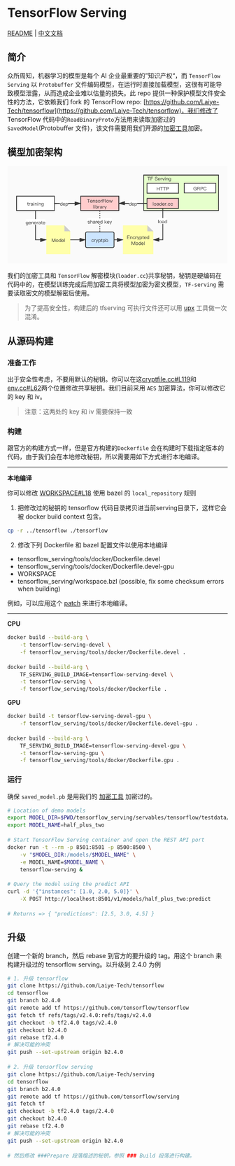 # TensorFlow Serving

[README](README.md) | [中文文档](README_zh.md)

## 简介

众所周知，机器学习的模型是每个 AI 企业最重要的”知识产权“，而 `TensorFlow Serving` 以 `Protobuffer` 文件编码模型，在运行时直接加载模型，这很有可能导致模型泄露，从而造成企业难以估量的损失。此 repo 提供一种保护模型文件安全性的方法，它依赖我们 fork 的 TensorFlow repo: [https://github.com/Laiye-Tech/tensorflow](https://github.com/Laiye-Tech/tensorflow)，我们修改了 TensorFlow 代码中的`ReadBinaryProto`方法用来读取加密过的`SavedModel`(Protobuffer 文件)，该文件需要用我们开源的[加密工具](https://github.com/Laiye-Tech/cryptpb)加密。

## 模型加密架构

![](./images/TensorFlow模型.jpg)

我们的加密工具和 `TensorFlow` 解密模块(`loader.cc`)共享秘钥，秘钥是硬编码在代码中的，在模型训练完成后用加密工具将模型加密为密文模型，`TF-serving` 需要读取密文的模型解密后使用。

> 为了提高安全性，构建后的 tfserving 可执行文件还可以用 [upx](https://upx.github.io/) 工具做一次混淆。

## 从源码构建

### 准备工作

出于安全性考虑，不要用默认的秘钥。你可以在这[cryptfile.cc#L119](https://github.com/Laiye-Tech/cryptpb/blob/main/cryptfile/cryptfile.cc#L119)和[env.cc#L62](https://github.com/Laiye-Tech/tensorflow/blob/master/tensorflow/core/platform/env.cc#L62)两个位置修改共享秘钥。我们目前采用 `AES` 加密算法，你可以修改它的 key 和 iv。

> 注意：这两处的 key 和 iv 需要保持一致

### 构建

跟官方的构建方式一样，但是官方构建的`Dockerfile` 会在构建时下载指定版本的代码，由于我们会在本地修改秘钥，所以需要用如下方式进行本地编译。

---

**本地编译**

你可以修改 [WORKSPACE#L18](https://github.com/Laiye-Tech/serving/blob/master/WORKSPACE#L18) 使用 bazel 的 `local_repository` 规则

1. 把修改过的秘钥的 tensorflow 代码目录拷贝进当前serving目录下，这样它会被 docker build context 包含。

```bash
cp -r ../tensorflow ./tensorflow
```

2. 修改下列 Dockerfile 和 bazel 配置文件以使用本地编译

- tensorflow_serving/tools/docker/Dockerfile.devel
- tensorflow_serving/tools/docker/Dockerfile.devel-gpu
- WORKSPACE
- tensorflow_serving/workspace.bzl (possible, fix some checksum errors when building)

例如，可以应用这个 [patch](./local_build.patch) 来进行本地编译。

---

**CPU**

```sh
docker build --build-arg \
    -t tensorflow-serving-devel \
    -f tensorflow_serving/tools/docker/Dockerfile.devel .

docker build --build-arg \
    TF_SERVING_BUILD_IMAGE=tensorflow-serving-devel \
    -t tensorflow-serving \
    -f tensorflow_serving/tools/docker/Dockerfile .
```

**GPU**

```sh
docker build -t tensorflow-serving-devel-gpu \
    -f tensorflow_serving/tools/docker/Dockerfile.devel-gpu .

docker build --build-arg \
    TF_SERVING_BUILD_IMAGE=tensorflow-serving-devel-gpu \
    -t tensorflow-serving-gpu \
    -f tensorflow_serving/tools/docker/Dockerfile.gpu .
```

### 运行

确保 `saved_model.pb` 是用我们的 [加密工具](https://github.com/Laiye-Tech/cryptpb#run) 加密过的。

```sh
# Location of demo models
export MODEL_DIR=$PWD/tensorflow_serving/servables/tensorflow/testdata/saved_model_half_plus_two_cpu/
export MODEL_NAME=half_plus_two

# Start TensorFlow Serving container and open the REST API port
docker run -t --rm -p 8501:8501 -p 8500:8500 \
    -v "$MODEL_DIR:/models/$MODEL_NAME" \
    -e MODEL_NAME=$MODEL_NAME \
    tensorflow-serving &

# Query the model using the predict API
curl -d '{"instances": [1.0, 2.0, 5.0]}' \
    -X POST http://localhost:8501/v1/models/half_plus_two:predict

# Returns => { "predictions": [2.5, 3.0, 4.5] }
```

## 升级

创建一个新的 branch，然后 rebase 到官方的要升级的 tag。用这个 branch 来构建升级过的 tensorflow serving。以升级到 2.4.0 为例

```bash
# 1. 升级 tensorflow
git clone https://github.com/Laiye-Tech/tensorflow
cd tensorflow
git branch b2.4.0
git remote add tf https://github.com/tensorflow/tensorflow
git fetch tf refs/tags/v2.4.0:refs/tags/v2.4.0
git checkout -b tf2.4.0 tags/v2.4.0
git checkout b2.4.0
git rebase tf2.4.0
# 解决可能的冲突
git push --set-upstream origin b2.4.0

# 2. 升级 tensorflow serving
git clone https://github.com/Laiye-Tech/serving
cd tensorflow
git branch b2.4.0
git remote add tf https://github.com/tensorflow/serving
git fetch tf
git checkout -b tf2.4.0 tags/2.4.0
git checkout b2.4.0
git rebase tf2.4.0
# 解决可能的冲突
git push --set-upstream origin b2.4.0

# 然后修改 ###Prepare 段落描述的秘钥，参照 ### Build 段落进行构建。
```
